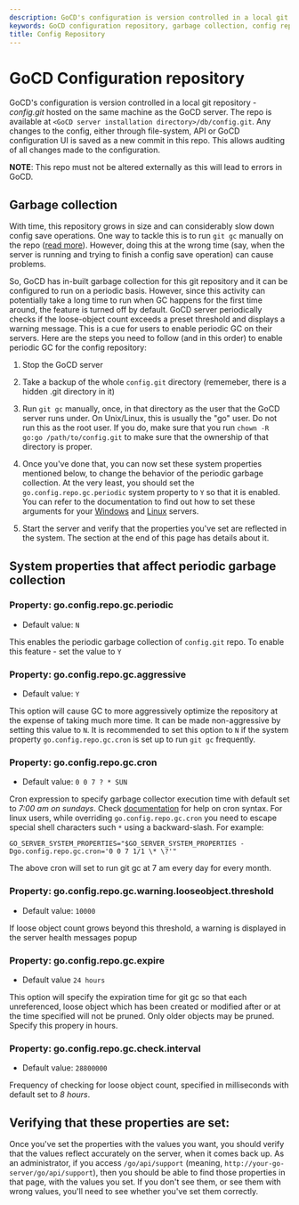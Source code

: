```yaml
---
description: GoCD's configuration is version controlled in a local git repository. It allows auditing of all changes made to the configuration. 
keywords: GoCD configuration repository, garbage collection, config repo, 
title: Config Repository
---
```


# GoCD Configuration repository

GoCD's configuration is version controlled in a local git repository - *config.git* hosted on the same machine as the
GoCD server. The repo is available at `<GoCD server installation directory>/db/config.git`. Any changes to the config,
either through file-system, API or GoCD configuration UI is saved as a new commit in this repo. This allows auditing of
all changes made to the configuration.

**NOTE**: This repo must not be altered externally as this will lead to errors in GoCD.

## Garbage collection

With time, this repository grows in size and can considerably slow down config save operations. One way to
tackle this is to run `git gc` manually on the repo ([read more](https://git-scm.com/docs/git-gc)). However, doing this
at the wrong time (say, when the server is running and trying to finish a config save operation) can cause problems.

So, GoCD has in-built garbage collection for this git repository and it can be configured to run on a periodic
basis. However, since this activity can potentially take a long time to run when GC happens for the first time around,
the feature is turned off by default. GoCD server periodically checks if the loose-object count exceeds a preset
threshold and displays a warning message. This is a cue for users to enable periodic GC on their servers. Here are the
steps you need to follow (and in this order) to enable periodic GC for the config repository:

1. Stop the GoCD server

2. Take a backup of the whole `config.git` directory (rememeber, there is a hidden .git directory in it)

3. Run `git gc` manually, once, in that directory as the user that the GoCD server runs under. On Unix/Linux, this is
   usually the "go" user. Do not run this as the root user. If you do, make sure that you run `chown -R go:go
   /path/to/config.git` to make sure that the ownership of that directory is proper.

4. Once you've done that, you can now set these system properties mentioned below, to change the behavior of the
   periodic garbage collection. At the very least, you should set the `go.config.repo.gc.periodic` system property to
   `Y` so that it is enabled. You can refer to the documentation to find out how to set these arguments for your
   [Windows](../installation/install/server/windows.html#overriding-default-startup-arguments-and-environment) and
   [Linux](../advanced_usage/other_config_options.html#environment-variables) servers.

5. Start the server and verify that the properties you've set are reflected in the system. The section at the end of
   this page has details about it.


## System properties that affect periodic garbage collection

### Property: go.config.repo.gc.periodic

* Default value: `N`

This enables the periodic garbage collection of `config.git` repo. To enable this feature - set the value to `Y`


### Property: go.config.repo.gc.aggressive

* Default value: `Y`

This option will cause GC to more aggressively optimize the repository at the expense of taking much more time. It can
be made non-aggressive by setting this value to `N`. It is recommended to set this option to `N` if the system property 
`go.config.repo.gc.cron` is set up to run `git gc` frequently. 


### Property: go.config.repo.gc.cron

* Default value: `0 0 7 ? * SUN`

Cron expression to specify garbage collector execution time with default set to *7:00 am on sundays*. Check
[documentation](../configuration/configuration_reference.html#format) for help on cron syntax. For linux users, while
overriding `go.config.repo.gc.cron` you need to escape special shell characters such `*` using a backward-slash. For
example:

```
GO_SERVER_SYSTEM_PROPERTIES="$GO_SERVER_SYSTEM_PROPERTIES -Dgo.config.repo.gc.cron='0 0 7 1/1 \* \?'"
```
The above cron will set to run git gc at 7 am every day for every month.

### Property: go.config.repo.gc.warning.looseobject.threshold

* Default value: `10000`

If loose object count grows beyond this threshold, a warning is displayed in the server health messages popup

### Property: go.config.repo.gc.expire

* Default value `24 hours`

This option will specify the expiration time for git gc so that each unreferenced, loose object which has been
created or modified after or at the time specified will not be pruned. Only older objects may be pruned.
Specify this propery in hours. 

### Property: go.config.repo.gc.check.interval

* Default value: `28800000`

Frequency of checking for loose object count, specified in milliseconds with default set to *8 hours*.


## Verifying that these properties are set:

Once you've set the properties with the values you want, you should verify that the values reflect accurately on the
server, when it comes back up. As an administrator, if you access `/go/api/support` (meaning,
`http://your-go-server/go/api/support`), then you should be able to find those properties in that page, with the values
you set. If you don't see them, or see them with wrong values, you'll need to see whether you've set them correctly.
